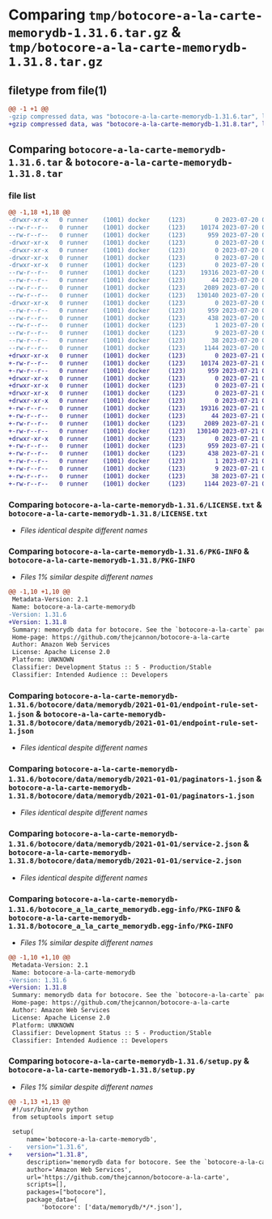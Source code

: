 # Comparing `tmp/botocore-a-la-carte-memorydb-1.31.6.tar.gz` & `tmp/botocore-a-la-carte-memorydb-1.31.8.tar.gz`

## filetype from file(1)

```diff
@@ -1 +1 @@
-gzip compressed data, was "botocore-a-la-carte-memorydb-1.31.6.tar", last modified: Thu Jul 20 01:20:37 2023, max compression
+gzip compressed data, was "botocore-a-la-carte-memorydb-1.31.8.tar", last modified: Fri Jul 21 01:21:47 2023, max compression
```

## Comparing `botocore-a-la-carte-memorydb-1.31.6.tar` & `botocore-a-la-carte-memorydb-1.31.8.tar`

### file list

```diff
@@ -1,18 +1,18 @@
-drwxr-xr-x   0 runner    (1001) docker     (123)        0 2023-07-20 01:20:37.466855 botocore-a-la-carte-memorydb-1.31.6/
--rw-r--r--   0 runner    (1001) docker     (123)    10174 2023-07-20 01:20:37.000000 botocore-a-la-carte-memorydb-1.31.6/LICENSE.txt
--rw-r--r--   0 runner    (1001) docker     (123)      959 2023-07-20 01:20:37.466855 botocore-a-la-carte-memorydb-1.31.6/PKG-INFO
-drwxr-xr-x   0 runner    (1001) docker     (123)        0 2023-07-20 01:20:37.462854 botocore-a-la-carte-memorydb-1.31.6/botocore/
-drwxr-xr-x   0 runner    (1001) docker     (123)        0 2023-07-20 01:20:37.462854 botocore-a-la-carte-memorydb-1.31.6/botocore/data/
-drwxr-xr-x   0 runner    (1001) docker     (123)        0 2023-07-20 01:20:37.462854 botocore-a-la-carte-memorydb-1.31.6/botocore/data/memorydb/
-drwxr-xr-x   0 runner    (1001) docker     (123)        0 2023-07-20 01:20:37.466855 botocore-a-la-carte-memorydb-1.31.6/botocore/data/memorydb/2021-01-01/
--rw-r--r--   0 runner    (1001) docker     (123)    19316 2023-07-20 01:19:55.000000 botocore-a-la-carte-memorydb-1.31.6/botocore/data/memorydb/2021-01-01/endpoint-rule-set-1.json
--rw-r--r--   0 runner    (1001) docker     (123)       44 2023-07-20 01:19:55.000000 botocore-a-la-carte-memorydb-1.31.6/botocore/data/memorydb/2021-01-01/examples-1.json
--rw-r--r--   0 runner    (1001) docker     (123)     2089 2023-07-20 01:19:55.000000 botocore-a-la-carte-memorydb-1.31.6/botocore/data/memorydb/2021-01-01/paginators-1.json
--rw-r--r--   0 runner    (1001) docker     (123)   130140 2023-07-20 01:19:55.000000 botocore-a-la-carte-memorydb-1.31.6/botocore/data/memorydb/2021-01-01/service-2.json
-drwxr-xr-x   0 runner    (1001) docker     (123)        0 2023-07-20 01:20:37.466855 botocore-a-la-carte-memorydb-1.31.6/botocore_a_la_carte_memorydb.egg-info/
--rw-r--r--   0 runner    (1001) docker     (123)      959 2023-07-20 01:20:37.000000 botocore-a-la-carte-memorydb-1.31.6/botocore_a_la_carte_memorydb.egg-info/PKG-INFO
--rw-r--r--   0 runner    (1001) docker     (123)      438 2023-07-20 01:20:37.000000 botocore-a-la-carte-memorydb-1.31.6/botocore_a_la_carte_memorydb.egg-info/SOURCES.txt
--rw-r--r--   0 runner    (1001) docker     (123)        1 2023-07-20 01:20:37.000000 botocore-a-la-carte-memorydb-1.31.6/botocore_a_la_carte_memorydb.egg-info/dependency_links.txt
--rw-r--r--   0 runner    (1001) docker     (123)        9 2023-07-20 01:20:37.000000 botocore-a-la-carte-memorydb-1.31.6/botocore_a_la_carte_memorydb.egg-info/top_level.txt
--rw-r--r--   0 runner    (1001) docker     (123)       38 2023-07-20 01:20:37.466855 botocore-a-la-carte-memorydb-1.31.6/setup.cfg
--rw-r--r--   0 runner    (1001) docker     (123)     1144 2023-07-20 01:20:37.000000 botocore-a-la-carte-memorydb-1.31.6/setup.py
+drwxr-xr-x   0 runner    (1001) docker     (123)        0 2023-07-21 01:21:47.363414 botocore-a-la-carte-memorydb-1.31.8/
+-rw-r--r--   0 runner    (1001) docker     (123)    10174 2023-07-21 01:21:47.000000 botocore-a-la-carte-memorydb-1.31.8/LICENSE.txt
+-rw-r--r--   0 runner    (1001) docker     (123)      959 2023-07-21 01:21:47.363414 botocore-a-la-carte-memorydb-1.31.8/PKG-INFO
+drwxr-xr-x   0 runner    (1001) docker     (123)        0 2023-07-21 01:21:47.363414 botocore-a-la-carte-memorydb-1.31.8/botocore/
+drwxr-xr-x   0 runner    (1001) docker     (123)        0 2023-07-21 01:21:47.363414 botocore-a-la-carte-memorydb-1.31.8/botocore/data/
+drwxr-xr-x   0 runner    (1001) docker     (123)        0 2023-07-21 01:21:47.363414 botocore-a-la-carte-memorydb-1.31.8/botocore/data/memorydb/
+drwxr-xr-x   0 runner    (1001) docker     (123)        0 2023-07-21 01:21:47.363414 botocore-a-la-carte-memorydb-1.31.8/botocore/data/memorydb/2021-01-01/
+-rw-r--r--   0 runner    (1001) docker     (123)    19316 2023-07-21 01:21:06.000000 botocore-a-la-carte-memorydb-1.31.8/botocore/data/memorydb/2021-01-01/endpoint-rule-set-1.json
+-rw-r--r--   0 runner    (1001) docker     (123)       44 2023-07-21 01:21:06.000000 botocore-a-la-carte-memorydb-1.31.8/botocore/data/memorydb/2021-01-01/examples-1.json
+-rw-r--r--   0 runner    (1001) docker     (123)     2089 2023-07-21 01:21:06.000000 botocore-a-la-carte-memorydb-1.31.8/botocore/data/memorydb/2021-01-01/paginators-1.json
+-rw-r--r--   0 runner    (1001) docker     (123)   130140 2023-07-21 01:21:06.000000 botocore-a-la-carte-memorydb-1.31.8/botocore/data/memorydb/2021-01-01/service-2.json
+drwxr-xr-x   0 runner    (1001) docker     (123)        0 2023-07-21 01:21:47.363414 botocore-a-la-carte-memorydb-1.31.8/botocore_a_la_carte_memorydb.egg-info/
+-rw-r--r--   0 runner    (1001) docker     (123)      959 2023-07-21 01:21:47.000000 botocore-a-la-carte-memorydb-1.31.8/botocore_a_la_carte_memorydb.egg-info/PKG-INFO
+-rw-r--r--   0 runner    (1001) docker     (123)      438 2023-07-21 01:21:47.000000 botocore-a-la-carte-memorydb-1.31.8/botocore_a_la_carte_memorydb.egg-info/SOURCES.txt
+-rw-r--r--   0 runner    (1001) docker     (123)        1 2023-07-21 01:21:47.000000 botocore-a-la-carte-memorydb-1.31.8/botocore_a_la_carte_memorydb.egg-info/dependency_links.txt
+-rw-r--r--   0 runner    (1001) docker     (123)        9 2023-07-21 01:21:47.000000 botocore-a-la-carte-memorydb-1.31.8/botocore_a_la_carte_memorydb.egg-info/top_level.txt
+-rw-r--r--   0 runner    (1001) docker     (123)       38 2023-07-21 01:21:47.363414 botocore-a-la-carte-memorydb-1.31.8/setup.cfg
+-rw-r--r--   0 runner    (1001) docker     (123)     1144 2023-07-21 01:21:47.000000 botocore-a-la-carte-memorydb-1.31.8/setup.py
```

### Comparing `botocore-a-la-carte-memorydb-1.31.6/LICENSE.txt` & `botocore-a-la-carte-memorydb-1.31.8/LICENSE.txt`

 * *Files identical despite different names*

### Comparing `botocore-a-la-carte-memorydb-1.31.6/PKG-INFO` & `botocore-a-la-carte-memorydb-1.31.8/PKG-INFO`

 * *Files 1% similar despite different names*

```diff
@@ -1,10 +1,10 @@
 Metadata-Version: 2.1
 Name: botocore-a-la-carte-memorydb
-Version: 1.31.6
+Version: 1.31.8
 Summary: memorydb data for botocore. See the `botocore-a-la-carte` package for more info.
 Home-page: https://github.com/thejcannon/botocore-a-la-carte
 Author: Amazon Web Services
 License: Apache License 2.0
 Platform: UNKNOWN
 Classifier: Development Status :: 5 - Production/Stable
 Classifier: Intended Audience :: Developers
```

### Comparing `botocore-a-la-carte-memorydb-1.31.6/botocore/data/memorydb/2021-01-01/endpoint-rule-set-1.json` & `botocore-a-la-carte-memorydb-1.31.8/botocore/data/memorydb/2021-01-01/endpoint-rule-set-1.json`

 * *Files identical despite different names*

### Comparing `botocore-a-la-carte-memorydb-1.31.6/botocore/data/memorydb/2021-01-01/paginators-1.json` & `botocore-a-la-carte-memorydb-1.31.8/botocore/data/memorydb/2021-01-01/paginators-1.json`

 * *Files identical despite different names*

### Comparing `botocore-a-la-carte-memorydb-1.31.6/botocore/data/memorydb/2021-01-01/service-2.json` & `botocore-a-la-carte-memorydb-1.31.8/botocore/data/memorydb/2021-01-01/service-2.json`

 * *Files identical despite different names*

### Comparing `botocore-a-la-carte-memorydb-1.31.6/botocore_a_la_carte_memorydb.egg-info/PKG-INFO` & `botocore-a-la-carte-memorydb-1.31.8/botocore_a_la_carte_memorydb.egg-info/PKG-INFO`

 * *Files 1% similar despite different names*

```diff
@@ -1,10 +1,10 @@
 Metadata-Version: 2.1
 Name: botocore-a-la-carte-memorydb
-Version: 1.31.6
+Version: 1.31.8
 Summary: memorydb data for botocore. See the `botocore-a-la-carte` package for more info.
 Home-page: https://github.com/thejcannon/botocore-a-la-carte
 Author: Amazon Web Services
 License: Apache License 2.0
 Platform: UNKNOWN
 Classifier: Development Status :: 5 - Production/Stable
 Classifier: Intended Audience :: Developers
```

### Comparing `botocore-a-la-carte-memorydb-1.31.6/setup.py` & `botocore-a-la-carte-memorydb-1.31.8/setup.py`

 * *Files 1% similar despite different names*

```diff
@@ -1,13 +1,13 @@
 #!/usr/bin/env python
 from setuptools import setup
 
 setup(
     name='botocore-a-la-carte-memorydb',
-    version="1.31.6",
+    version="1.31.8",
     description='memorydb data for botocore. See the `botocore-a-la-carte` package for more info.',
     author='Amazon Web Services',
     url='https://github.com/thejcannon/botocore-a-la-carte',
     scripts=[],
     packages=["botocore"],
     package_data={
         'botocore': ['data/memorydb/*/*.json'],
```

